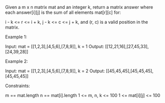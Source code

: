 Given a m x n matrix mat and an integer k, return a matrix answer where each
answer[i][j] is the sum of all elements mat[r][c] for:


i - k <= r <= i + k,
j - k <= c <= j + k, and
(r, c) is a valid position in the matrix.



Example 1:


Input: mat = [[1,2,3],[4,5,6],[7,8,9]], k = 1
Output: [[12,21,16],[27,45,33],[24,39,28]]


Example 2:


Input: mat = [[1,2,3],[4,5,6],[7,8,9]], k = 2
Output: [[45,45,45],[45,45,45],[45,45,45]]



Constraints:


m == mat.length
n == mat[i].length
1 <= m, n, k <= 100
1 <= mat[i][j] <= 100




